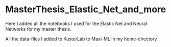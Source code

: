 # MasterThesis_Elastic_Net_and_more

Here I added all the notebooks I used for the Elastic Net and Neural Networks for my master thesis.

All the data-files I added to KusterLab to Maxi-ML in my home-directory
